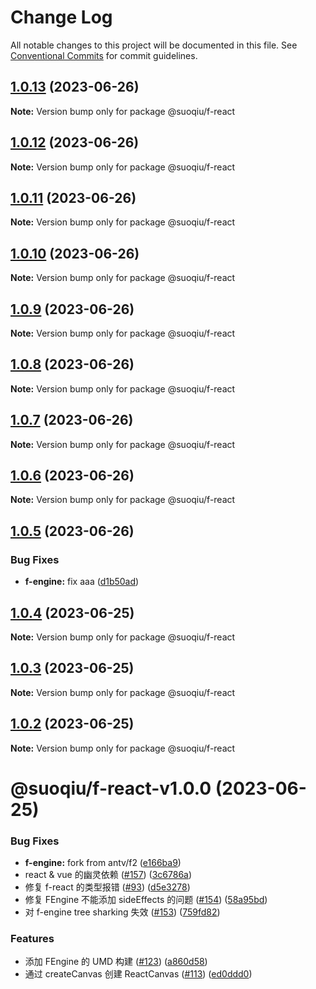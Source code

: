 # Change Log

All notable changes to this project will be documented in this file.
See [Conventional Commits](https://conventionalcommits.org) for commit guidelines.

## [1.0.13](https://github.com/zengyue/FEngine/compare/@suoqiu/f-react@1.0.12...@suoqiu/f-react@1.0.13) (2023-06-26)

**Note:** Version bump only for package @suoqiu/f-react





## [1.0.12](https://github.com/zengyue/FEngine/compare/@suoqiu/f-react@1.0.11...@suoqiu/f-react@1.0.12) (2023-06-26)

**Note:** Version bump only for package @suoqiu/f-react





## [1.0.11](https://github.com/zengyue/FEngine/compare/@suoqiu/f-react@1.0.10...@suoqiu/f-react@1.0.11) (2023-06-26)

**Note:** Version bump only for package @suoqiu/f-react





## [1.0.10](https://github.com/zengyue/FEngine/compare/@suoqiu/f-react@1.0.9...@suoqiu/f-react@1.0.10) (2023-06-26)

**Note:** Version bump only for package @suoqiu/f-react





## [1.0.9](https://github.com/zengyue/FEngine/compare/@suoqiu/f-react@1.0.8...@suoqiu/f-react@1.0.9) (2023-06-26)

**Note:** Version bump only for package @suoqiu/f-react





## [1.0.8](https://github.com/zengyue/FEngine/compare/@suoqiu/f-react@1.0.7...@suoqiu/f-react@1.0.8) (2023-06-26)

**Note:** Version bump only for package @suoqiu/f-react





## [1.0.7](https://github.com/zengyue/FEngine/compare/@suoqiu/f-react@1.0.6...@suoqiu/f-react@1.0.7) (2023-06-26)

**Note:** Version bump only for package @suoqiu/f-react





## [1.0.6](https://github.com/zengyue/FEngine/compare/@suoqiu/f-react@1.0.5...@suoqiu/f-react@1.0.6) (2023-06-26)

**Note:** Version bump only for package @suoqiu/f-react





## [1.0.5](https://github.com/zengyue/FEngine/compare/@suoqiu/f-react@1.0.3...@suoqiu/f-react@1.0.5) (2023-06-26)


### Bug Fixes

* **f-engine:** fix aaa ([d1b50ad](https://github.com/zengyue/FEngine/commit/d1b50adad6e0ccadcd83af28641359619159401b))





## [1.0.4](https://github.com/zengyue/FEngine/compare/@suoqiu/f-react@1.0.3...@suoqiu/f-react@1.0.4) (2023-06-25)

**Note:** Version bump only for package @suoqiu/f-react





## [1.0.3](https://github.com/zengyue/FEngine/compare/@suoqiu/f-react@1.0.2...@suoqiu/f-react@1.0.3) (2023-06-25)

**Note:** Version bump only for package @suoqiu/f-react





## [1.0.2](https://github.com/zengyue/FEngine/compare/@suoqiu/f-react@1.0.1...@suoqiu/f-react@1.0.2) (2023-06-25)

**Note:** Version bump only for package @suoqiu/f-react





# @suoqiu/f-react-v1.0.0 (2023-06-25)


### Bug Fixes

* **f-engine:** fork from antv/f2 ([e166ba9](https://github.com/zengyue/FEngine/commit/e166ba963ba0691bd6cbb6e44357cfac0a759d01))
* react & vue 的幽灵依赖 ([#157](https://github.com/zengyue/FEngine/issues/157)) ([3c6786a](https://github.com/zengyue/FEngine/commit/3c6786ad123e79eb76b9d9b751474b3aaa7548c5))
* 修复 f-react 的类型报错 ([#93](https://github.com/zengyue/FEngine/issues/93)) ([d5e3278](https://github.com/zengyue/FEngine/commit/d5e32783e8416397a2b22675f3392f28089c6f52))
* 修复 FEngine 不能添加 sideEffects 的问题 ([#154](https://github.com/zengyue/FEngine/issues/154)) ([58a95bd](https://github.com/zengyue/FEngine/commit/58a95bdbac9f92ff42a9825f9d78f3c3ec09333d))
* 对 f-engine tree sharking 失效 ([#153](https://github.com/zengyue/FEngine/issues/153)) ([759fd82](https://github.com/zengyue/FEngine/commit/759fd8296bfce3eba39caec3bd897f4a0dad8f2a))


### Features

* 添加 FEngine 的 UMD 构建 ([#123](https://github.com/zengyue/FEngine/issues/123)) ([a860d58](https://github.com/zengyue/FEngine/commit/a860d58ccb0b3605c7a47654499ca2bcb72ea141))
* 通过 createCanvas 创建 ReactCanvas ([#113](https://github.com/zengyue/FEngine/issues/113)) ([ed0ddd0](https://github.com/zengyue/FEngine/commit/ed0ddd0f27f5675d2b27c09e0483dcdef878316c))
